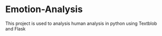 # Emotion-Analysis
This project is used to analysis human analysis in python using Textblob and Flask

